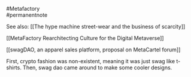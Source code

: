 #Metafactory  
#permanentnote 

See also: [[The hype machine street-wear and the business of scarcity]]

[[MetaFactory Rearchitecting Culture for the Digital Metaverse]]

[[swagDAO, an apparel sales platform, proposal on MetaCartel forum]]

First, crypto fashion was non-existent, meaning it was just swag like t-shirts. Then, swag dao came around to make some cooler designs. 

